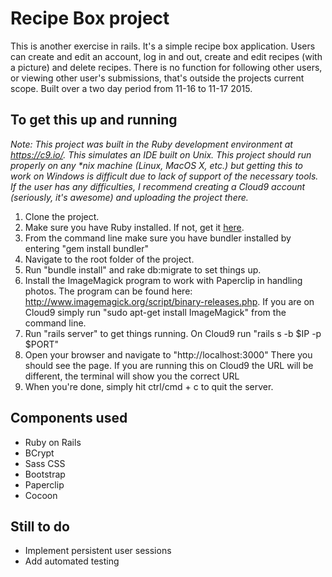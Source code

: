 Recipe Box project
==================

This is another exercise in rails.  It's a simple recipe box application.  Users
can create and edit an account, log in and out, create and edit recipes (with a 
picture) and delete recipes.  There is no function for following other users, or 
viewing other user's submissions, that's outside the projects current scope.
Built over a two day period from 11-16 to 11-17 2015.

To get this up and running
--------------------------
_Note: This project was built in the Ruby development environment at https://c9.io/.
This simulates an IDE built on Unix.  This project should run properly on any *nix
machine (Linux, MacOS X, etc.) but getting this to work on Windows is difficult due 
to lack of support of the necessary tools.  If the user has any difficulties, I
recommend creating a Cloud9 account (seriously, it's awesome) and uploading the 
project there._

1. Clone the project.  
2. Make sure you have Ruby installed.  If not, get it [here](https://www.ruby-lang.org/en/downloads/). 
3. From the command line make sure you have bundler installed by entering "gem install bundler"
4. Navigate to the root folder of the project.
5. Run "bundle install" and rake db:migrate to set things up.  
6. Install the ImageMagick program to work with Paperclip in handling photos.  The
program can be found here: http://www.imagemagick.org/script/binary-releases.php.
If you are on Cloud9 simply run "sudo apt-get install ImageMagick" from the command
line.
7. Run "rails server" to get things running.  On Cloud9 run "rails s -b $IP -p $PORT"
8. Open your browser and navigate to "http://localhost:3000"  There you should see
the page.  If you are running this on Cloud9 the URL will be different, the terminal
will show you the correct URL
9. When you're done, simply hit ctrl/cmd + c to quit the server.

Components used
---------------
* Ruby on Rails
* BCrypt
* Sass CSS
* Bootstrap
* Paperclip
* Cocoon

Still to do
-----------
* Implement persistent user sessions
* Add automated testing